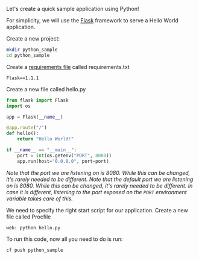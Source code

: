 Let's create a quick sample application using Python!

For simplicity, we will use the [Flask](https://www.palletsprojects.com/p/flask/) framework to serve a Hello World application.

Create a new project:

```bash
mkdir python_sample
cd python_sample
```

Create a [requirements file](https://pip.pypa.io/en/latest/user_guide/#requirements-files) called requirements.txt

```
Flask==1.1.1
```

<!-- (Optional) Install Flask for local development and testing

```
pip install -r requirements.txt
```

-->
Create a new file called hello.py

```python
from flask import Flask
import os

app = Flask(__name__)

@app.route("/")
def hello():
    return "Hello World!"

if __name__ == "__main__":
    port = int(os.getenv("PORT", 8080))
    app.run(host="0.0.0.0", port=port)
```

*Note that the port we are listening on is 8080. While this can be changed, it's rarely needed to be different.*
*Note that the default port we are listening on is 8080. While this can be changed, it's rarely needed to be different. In case it is different, listening to the port exposed on the `PORT` environment variable takes care of this.*

We need to specify the right start script for our application. Create a new file
called Procfile

```
web: python hello.py
```

To run this code, now all you need to do is run:

```bash
cf push python_sample
```

